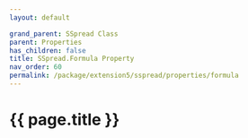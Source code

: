 ```yaml
---
layout: default

grand_parent: SSpread Class
parent: Properties
has_children: false
title: SSpread.Formula Property
nav_order: 60
permalink: /package/extension5/sspread/properties/formula
---
```

# {{ page.title }}
